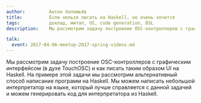 ```yaml
---
author:         Антон Холомьёв
title:          Если нельзя писать на Haskell, но очень хочется
tags:           доклад, митап, UI, code generation, DSL
description:    Мы рассмотрим задачу построение OSC-контроллеров с графическим интерфейсом (в духе TouchOSC) и как писать таким образом UI на Haskell. На примере этой задачи мы рассмотрим альтернативный способ написание программ на Haskell. Мы можем написать небольшой интерпретатор на языке, который лучше справляется с данной задачей и можем генерировать код для интерпретатора из Haskell.

talk:
  event: 2017-04-06-meetup-2017-spring-videos.md
---
```


Мы рассмотрим задачу построение OSC-контроллеров с графическим интерфейсом (в духе TouchOSC) и как писать таким образом UI на Haskell. На примере этой задачи мы рассмотрим альтернативный способ написание программ на Haskell. Мы можем написать небольшой интерпретатор на языке, который лучше справляется с данной задачей и можем генерировать код для интерпретатора из Haskell.

